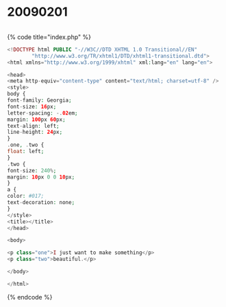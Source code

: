 # 20090201

<figure><img src="../../../.gitbook/assets/Screenshot 2024-02-21 at 2.09.21 PM.png" alt=""><figcaption></figcaption></figure>

{% code title="index.php" %}
```php
<!DOCTYPE html PUBLIC "-//W3C//DTD XHTML 1.0 Transitional//EN"
        "http://www.w3.org/TR/xhtml1/DTD/xhtml1-transitional.dtd">
<html xmlns="http://www.w3.org/1999/xhtml" xml:lang="en" lang="en">

<head>
<meta http-equiv="content-type" content="text/html; charset=utf-8" />
<style>
body {
font-family: Georgia;
font-size: 16px;
letter-spacing: -.02em;
margin: 100px 60px;
text-align: left;
line-height: 24px;
}
.one, .two {
float: left;
}
.two {
font-size: 240%;
margin: 10px 0 0 10px;
}
a {
color: #017;
text-decoration: none;
}
</style>
<title></title>
</head>

<body>

<p class="one">I just want to make something</p>
<p class="two">beautiful.</p>

</body>

</html>
```
{% endcode %}
